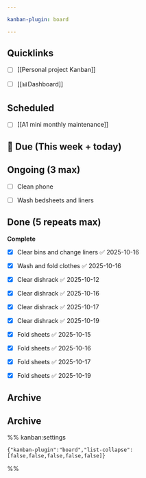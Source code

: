 ```yaml
---

kanban-plugin: board

---
```


## Quicklinks

- [ ] [[Personal project Kanban]]
- [ ] [[📊Dashboard]]


## Scheduled

- [ ] [[A1 mini monthly maintenance]]


## 📅 Due (This week + today)



## Ongoing (3 max)

- [ ] Clean phone
- [ ] Wash bedsheets and liners


## Done (5 repeats max)

**Complete**
- [x] Clear bins and change liners ✅ 2025-10-16
- [x] Wash and fold clothes ✅ 2025-10-16
- [x] Clear dishrack ✅ 2025-10-12
- [x] Clear dishrack ✅ 2025-10-16
- [x] Clear dishrack ✅ 2025-10-17
- [x] Clear dishrack ✅ 2025-10-19
- [x] Fold sheets ✅ 2025-10-15
- [x] Fold sheets ✅ 2025-10-16
- [x] Fold sheets ✅ 2025-10-17
- [x] Fold sheets ✅ 2025-10-19


## Archive



## Archive





%% kanban:settings
```
{"kanban-plugin":"board","list-collapse":[false,false,false,false,false]}
```
%%